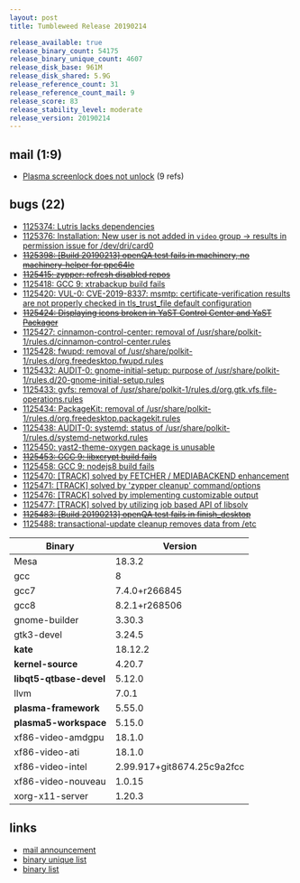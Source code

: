 ```yaml
---
layout: post
title: Tumbleweed Release 20190214

release_available: true
release_binary_count: 54175
release_binary_unique_count: 4607
release_disk_base: 961M
release_disk_shared: 5.9G
release_reference_count: 31
release_reference_count_mail: 9
release_score: 83
release_stability_level: moderate
release_version: 20190214
---
```


## mail (1:9)

- [Plasma screenlock does not unlock](https://lists.opensuse.org/opensuse-factory/2019-02/msg00448.html) (9 refs)

## bugs (22)

<!--more-->

- [1125374: Lutris lacks dependencies](https://bugzilla.opensuse.org/show_bug.cgi?id=1125374)
- [1125376: Installation: New user is not added in `video` group -> results in permission issue for /dev/dri/card0](https://bugzilla.opensuse.org/show_bug.cgi?id=1125376)
- ~~[1125398: \[Build 20190213\] openQA test fails in machinery, no machinery-helper for ppc64le](https://bugzilla.opensuse.org/show_bug.cgi?id=1125398)~~
- ~~[1125415: zypper: refresh disabled repos](https://bugzilla.opensuse.org/show_bug.cgi?id=1125415)~~
- [1125418: GCC 9: xtrabackup build fails](https://bugzilla.opensuse.org/show_bug.cgi?id=1125418)
- [1125420: VUL-0: CVE-2019-8337: msmtp: certificate-verification results are not properly checked in tls_trust_file default configuration](https://bugzilla.opensuse.org/show_bug.cgi?id=1125420)
- ~~[1125424: Displaying icons broken in YaST Control Center and YaST Packager](https://bugzilla.opensuse.org/show_bug.cgi?id=1125424)~~
- [1125427: cinnamon-control-center: removal of /usr/share/polkit-1/rules.d/cinnamon-control-center.rules](https://bugzilla.opensuse.org/show_bug.cgi?id=1125427)
- [1125428: fwupd: removal of /usr/share/polkit-1/rules.d/org.freedesktop.fwupd.rules](https://bugzilla.opensuse.org/show_bug.cgi?id=1125428)
- [1125432: AUDIT-0: gnome-initial-setup: purpose of /usr/share/polkit-1/rules.d/20-gnome-initial-setup.rules](https://bugzilla.opensuse.org/show_bug.cgi?id=1125432)
- [1125433: gvfs: removal of /usr/share/polkit-1/rules.d/org.gtk.vfs.file-operations.rules](https://bugzilla.opensuse.org/show_bug.cgi?id=1125433)
- [1125434: PackageKit: removal of /usr/share/polkit-1/rules.d/org.freedesktop.packagekit.rules](https://bugzilla.opensuse.org/show_bug.cgi?id=1125434)
- [1125438: AUDIT-0: systemd: status of /usr/share/polkit-1/rules.d/systemd-networkd.rules](https://bugzilla.opensuse.org/show_bug.cgi?id=1125438)
- [1125450: yast2-theme-oxygen package is unusable](https://bugzilla.opensuse.org/show_bug.cgi?id=1125450)
- ~~[1125453: GCC 9: libxcrypt build fails](https://bugzilla.opensuse.org/show_bug.cgi?id=1125453)~~
- [1125458: GCC 9: nodejs8 build fails](https://bugzilla.opensuse.org/show_bug.cgi?id=1125458)
- [1125470: \[TRACK\] solved by FETCHER / MEDIABACKEND enhancement](https://bugzilla.opensuse.org/show_bug.cgi?id=1125470)
- [1125471: \[TRACK\] solved by 'zypper cleanup' command/options](https://bugzilla.opensuse.org/show_bug.cgi?id=1125471)
- [1125476: \[TRACK\] solved by implementing customizable output](https://bugzilla.opensuse.org/show_bug.cgi?id=1125476)
- [1125477: \[TRACK\] solved by utilizing job based API of libsolv](https://bugzilla.opensuse.org/show_bug.cgi?id=1125477)
- ~~[1125483: \[Build 20190213\] openQA test fails in finish_desktop](https://bugzilla.opensuse.org/show_bug.cgi?id=1125483)~~
- [1125488: transactional-update cleanup removes data from /etc](https://bugzilla.opensuse.org/show_bug.cgi?id=1125488)

Binary | Version
--- | ---
Mesa | 18.3.2
gcc | 8
gcc7 | 7.4.0+r266845
gcc8 | 8.2.1+r268506
gnome-builder | 3.30.3
gtk3-devel | 3.24.5
**kate** | 18.12.2
**kernel-source** | 4.20.7
**libqt5-qtbase-devel** | 5.12.0
llvm | 7.0.1
**plasma-framework** | 5.55.0
**plasma5-workspace** | 5.15.0
xf86-video-amdgpu | 18.1.0
xf86-video-ati | 18.1.0
xf86-video-intel | 2.99.917+git8674.25c9a2fcc
xf86-video-nouveau | 1.0.15
xorg-x11-server | 1.20.3

## links

- [mail announcement](https://lists.opensuse.org/opensuse-factory/2019-02/msg00447.html)
- [binary unique list](http://download.tumbleweed.boombatower.com/20190214/rpm.unique.list)
- [binary list](http://download.tumbleweed.boombatower.com/20190214/rpm.list)

